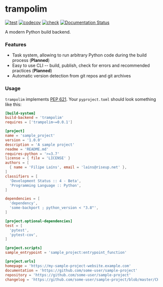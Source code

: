 # trampolim

[![test](https://github.com/FFY00/trampolim/actions/workflows/test.yml/badge.svg)](https://github.com/FFY00/trampolim/actions/workflows/test.yml)
[![codecov](https://codecov.io/gh/FFY00/trampolim/branch/main/graph/badge.svg?token=QAfQGa1bld)](https://codecov.io/gh/FFY00/trampolim)
[![check](https://github.com/FFY00/trampolim/actions/workflows/check.yml/badge.svg)](https://github.com/FFY00/trampolim/actions/workflows/check.yml)
[![Documentation Status](https://readthedocs.org/projects/trampolim/badge/?version=latest)](https://trampolim.readthedocs.io/en/latest/?badge=latest)

A modern Python build backend.

### Features

- Task system, allowing to run arbitrary Python code during the build process (**Planned**)
- Easy to use CLI -- build, publish, check for errors and recommended practices (**Planned**)
- Automatic version detection from git repos and git archives

### Usage

`trampolim` implements [PEP 621](https://www.python.org/dev/peps/pep-0621).
Your `pyproject.toml` should look something like this:

```toml
[build-system]
build-backend = 'trampolim'
requires = ['trampolim~=0.0.1']

[project]
name = 'sample_project'
version = '1.0.0'
description = 'A sample project'
readme = 'README.md'
requires-python = '>=3.7'
license = { file = 'LICENSE' }
authors = [
  { name = 'Filipe Laíns', email = 'lains@riseup.net' },
]
classifiers = [
  'Development Status :: 4 - Beta',
  'Programming Language :: Python',
]

dependencies = [
  'dependency',
  'some-backport ; python_version < "3.8"',
]

[project.optional-dependencies]
test = [
  'pytest',
  'pytest-cov',
]

[project.scripts]
sample_entrypoint = 'sample_project:entrypoint_function'

[project.urls]
homepage = 'https://my-sample-project-website.example.com'
documentation = 'https://github.com/some-user/sample-project'
repository = 'https://github.com/some-user/sample-project'
changelog = 'https://github.com/some-user/sample-project/blob/master/CHANGELOG.rst'
```
